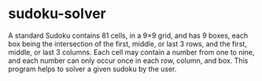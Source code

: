 # sudoku-solver
A standard Sudoku contains 81 cells, in a 9×9 grid, and has 9 boxes, each box being the intersection of the first, middle, or last 3 rows, and the first, middle,
or last 3 columns. 
Each cell may contain a number from one to nine, and each number can only occur once in each row, column, and box.
This program helps to solver a given sudoku by the user.
